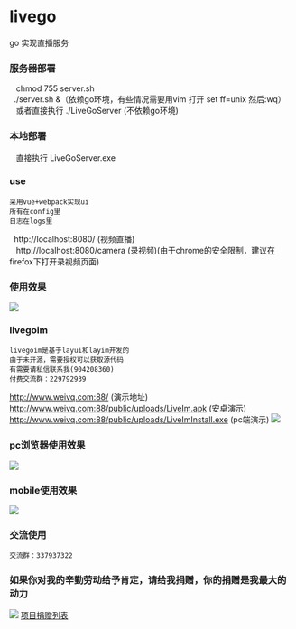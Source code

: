 # livego
go 实现直播服务
### 服务器部署
    chmod 755 server.sh<br/>
    ./server.sh &（依赖go环境，有些情况需要用vim 打开 set ff=unix 然后:wq） <br/>
    或者直接执行 ./LiveGoServer (不依赖go环境)
### 本地部署
    直接执行 LiveGoServer.exe
### use
    采用vue+webpack实现ui
    所有在config里
    日志在logs里
    http://localhost:8080/  (视频直播)<br/>
    http://localhost:8080/camera (录视频)(由于chrome的安全限制，建议在firefox下打开录视频页面)
### 使用效果
![](https://github.com/qieangel2013/livego/blob/master/public/images/live.png)
### livegoim
    livegoim是基于layui和layim开发的
    由于未开源，需要授权可以获取源代码
    有需要请私信联系我(904208360)
    付费交流群：229792939
http://www.weivq.com:88/ (演示地址)<br/>
http://www.weivq.com:88/public/uploads/LiveIm.apk (安卓演示)<br/>
http://www.weivq.com:88/public/uploads/LiveImInstall.exe (pc端演示)
![](https://github.com/qieangel2013/yaf/blob/master/public/images/windowspc.png)
### pc浏览器使用效果
![](https://github.com/qieangel2013/livego/blob/master/public/images/jt.png)
### mobile使用效果
![](https://github.com/qieangel2013/livego/blob/master/public/images/jtmobilet.png)
### 交流使用
    交流群：337937322
### 如果你对我的辛勤劳动给予肯定，请给我捐赠，你的捐赠是我最大的动力
![](https://github.com/qieangel2013/livego/blob/master/public/images/pay.png)
[项目捐赠列表](https://github.com/qieangel2013/zys/wiki/%E9%A1%B9%E7%9B%AE%E6%8D%90%E8%B5%A0)
